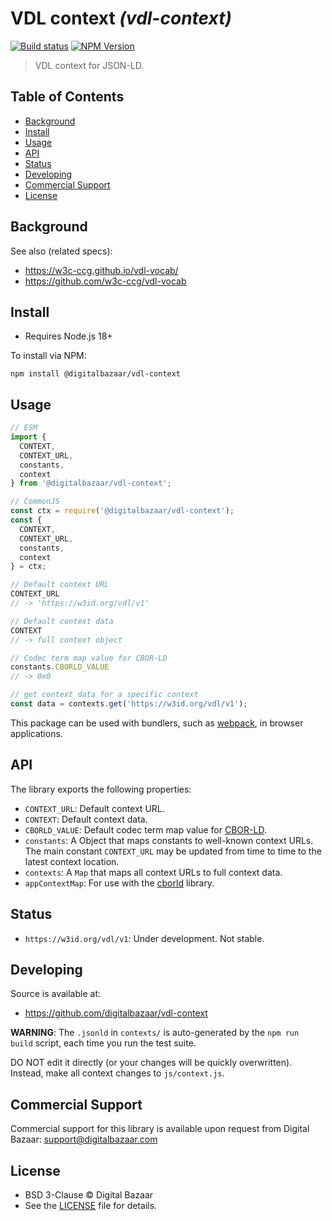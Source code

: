 # VDL context _(vdl-context)_

[![Build status](https://img.shields.io/github/actions/workflow/status/digitalbazaar/vdl-context/main.yaml)](https://github.com/digitalbazaar/vdl-context/actions/workflow/main.yaml)
[![NPM Version](https://img.shields.io/npm/v/@digitalbazaar/vdl-context.svg)](https://npm.im/@digitalbazaar/vdl-context)

> VDL context for JSON-LD.

## Table of Contents

- [Background](#background)
- [Install](#install)
- [Usage](#usage)
- [API](#api)
- [Status](#status)
- [Developing](#developing)
- [Commercial Support](#commercial-support)
- [License](#license)

## Background

See also (related specs):

* https://w3c-ccg.github.io/vdl-vocab/
* https://github.com/w3c-ccg/vdl-vocab

## Install

- Requires Node.js 18+

To install via NPM:

```
npm install @digitalbazaar/vdl-context
```

## Usage

```js
// ESM
import {
  CONTEXT,
  CONTEXT_URL,
  constants,
  context
} from '@digitalbazaar/vdl-context';

// CommonJS
const ctx = require('@digitalbazaar/vdl-context');
const {
  CONTEXT,
  CONTEXT_URL,
  constants,
  context
} = ctx;

// Default context URL
CONTEXT_URL
// -> 'https://w3id.org/vdl/v1'

// Default context data
CONTEXT
// -> full context object

// Codec term map value for CBOR-LD
constants.CBORLD_VALUE
// -> 0x0

// get context data for a specific context
const data = contexts.get('https://w3id.org/vdl/v1');
```

This package can be used with bundlers, such as [webpack][], in browser
applications.

## API

The library exports the following properties:
- `CONTEXT_URL`: Default context URL.
- `CONTEXT`: Default context data.
- `CBORLD_VALUE`: Default codec term map value for [CBOR-LD][].
- `constants`: A Object that maps constants to well-known context URLs. The
  main constant `CONTEXT_URL` may be updated from time to time to the
  latest context location.
- `contexts`: A `Map` that maps all context URLs to full context data.
- `appContextMap`: For use with the [cborld][] library.

## Status

- `https://w3id.org/vdl/v1`: Under development. Not stable.

## Developing

Source is available at:
- https://github.com/digitalbazaar/vdl-context

**WARNING**: The `.jsonld` in `contexts/` is auto-generated by the `npm run build` script,
each time you run the test suite.

DO NOT edit it directly (or your changes will be quickly overwritten).
Instead, make all context changes to `js/context.js`.

## Commercial Support

Commercial support for this library is available upon request from
Digital Bazaar: support@digitalbazaar.com

## License

- BSD 3-Clause © Digital Bazaar
- See the [LICENSE](./LICENSE) file for details.

[CBOR-LD]: https://digitalbazaar.github.io/cbor-ld-spec/
[cborld]: https://github.com/digitalbazaar/cborld
[webpack]: https://webpack.js.org

